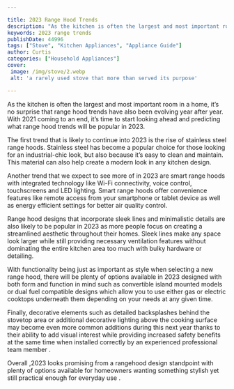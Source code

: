 ```yaml
---

title: 2023 Range Hood Trends
description: "As the kitchen is often the largest and most important room in a home, it’s no surprise that range hood trends have also been evol...lets find out"
keywords: 2023 range trends
publishDate: 44996
tags: ["Stove", "Kitchen Appliances", "Appliance Guide"]
author: Curtis
categories: ["Household Appliances"]
cover: 
 image: /img/stove/2.webp
 alt: 'a rarely used stove that more than served its purpose'

---
```


As the kitchen is often the largest and most important room in a home, it’s no surprise that range hood trends have also been evolving year after year. With 2021 coming to an end, it’s time to start looking ahead and predicting what range hood trends will be popular in 2023. 

The first trend that is likely to continue into 2023 is the rise of stainless steel range hoods. Stainless steel has become a popular choice for those looking for an industrial-chic look, but also because it’s easy to clean and maintain. This material can also help create a modern look in any kitchen design. 

Another trend that we expect to see more of in 2023 are smart range hoods with integrated technology like Wi-Fi connectivity, voice control, touchscreens and LED lighting. Smart range hoods offer convenience features like remote access from your smartphone or tablet device as well as energy efficient settings for better air quality control. 

Range hood designs that incorporate sleek lines and minimalistic details are also likely to be popular in 2023 as more people focus on creating a streamlined aesthetic throughout their homes. Sleek lines make any space look larger while still providing necessary ventilation features without dominating the entire kitchen area too much with bulky hardware or detailing. 

With functionality being just as important as style when selecting a new range hood, there will be plenty of options available in 2023 designed with both form and function in mind such as convertible island mounted models or dual fuel compatible designs which allow you to use either gas or electric cooktops underneath them depending on your needs at any given time. 

Finally, decorative elements such as detailed backsplashes behind the stovetop area or additional decorative lighting above the cooking surface may become even more common additions during this next year thanks to their ability to add visual interest while providing increased safety benefits at the same time when installed correctly by an experienced professional team member . 

Overall ,2023 looks promising from a rangehood design standpoint with plenty of options available for homeowners wanting something stylish yet still practical enough for everyday use .

